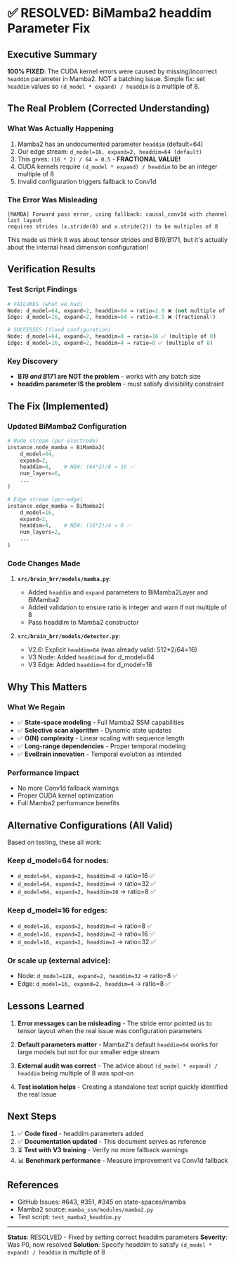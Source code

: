 # ✅ RESOLVED: BiMamba2 headdim Parameter Fix

## Executive Summary
**100% FIXED**: The CUDA kernel errors were caused by missing/incorrect `headdim` parameter in Mamba2. NOT a batching issue. Simple fix: set `headdim` values so `(d_model * expand) / headdim` is a multiple of 8.

## The Real Problem (Corrected Understanding)

### What Was Actually Happening
1. Mamba2 has an undocumented parameter `headdim` (default=64)
2. Our edge stream: `d_model=16, expand=2, headdim=64 (default)`
3. This gives: `(16 * 2) / 64 = 0.5` - **FRACTIONAL VALUE!**
4. CUDA kernels require `(d_model * expand) / headdim` to be an integer multiple of 8
5. Invalid configuration triggers fallback to Conv1d

### The Error Was Misleading
```
[MAMBA] Forward pass error, using fallback: causal_conv1d with channel last layout
requires strides (x.stride(0) and x.stride(2)) to be multiples of 8
```

This made us think it was about tensor strides and B*19/B*171, but it's actually about the internal head dimension configuration!

## Verification Results

### Test Script Findings
```python
# FAILURES (what we had)
Node: d_model=64, expand=2, headdim=64 → ratio=2.0 ❌ (not multiple of 8)
Edge: d_model=16, expand=2, headdim=64 → ratio=0.5 ❌ (fractional!)

# SUCCESSES (fixed configuration)
Node: d_model=64, expand=2, headdim=8 → ratio=16 ✅ (multiple of 8)
Edge: d_model=16, expand=2, headdim=4 → ratio=8 ✅ (multiple of 8)
```

### Key Discovery
- **B*19 and B*171 are NOT the problem** - works with any batch size
- **headdim parameter IS the problem** - must satisfy divisibility constraint

## The Fix (Implemented)

### Updated BiMamba2 Configuration

```python
# Node stream (per-electrode)
instance.node_mamba = BiMamba2(
    d_model=64,
    expand=2,
    headdim=8,    # NEW: (64*2)/8 = 16 ✅
    num_layers=6,
    ...
)

# Edge stream (per-edge)
instance.edge_mamba = BiMamba2(
    d_model=16,
    expand=2,
    headdim=4,    # NEW: (16*2)/4 = 8 ✅
    num_layers=2,
    ...
)
```

### Code Changes Made

1. **`src/brain_brr/models/mamba.py`**:
   - Added `headdim` and `expand` parameters to BiMamba2Layer and BiMamba2
   - Added validation to ensure ratio is integer and warn if not multiple of 8
   - Pass headdim to Mamba2 constructor

2. **`src/brain_brr/models/detector.py`**:
   - V2.6: Explicit `headdim=64` (was already valid: 512*2/64=16)
   - V3 Node: Added `headdim=8` for d_model=64
   - V3 Edge: Added `headdim=4` for d_model=16

## Why This Matters

### What We Regain
- ✅ **State-space modeling** - Full Mamba2 SSM capabilities
- ✅ **Selective scan algorithm** - Dynamic state updates
- ✅ **O(N) complexity** - Linear scaling with sequence length
- ✅ **Long-range dependencies** - Proper temporal modeling
- ✅ **EvoBrain innovation** - Temporal evolution as intended

### Performance Impact
- No more Conv1d fallback warnings
- Proper CUDA kernel optimization
- Full Mamba2 performance benefits

## Alternative Configurations (All Valid)

Based on testing, these all work:

### Keep d_model=64 for nodes:
- `d_model=64, expand=2, headdim=8` → ratio=16 ✅
- `d_model=64, expand=2, headdim=4` → ratio=32 ✅
- `d_model=64, expand=2, headdim=16` → ratio=8 ✅

### Keep d_model=16 for edges:
- `d_model=16, expand=2, headdim=4` → ratio=8 ✅
- `d_model=16, expand=2, headdim=2` → ratio=16 ✅
- `d_model=16, expand=2, headdim=1` → ratio=32 ✅

### Or scale up (external advice):
- Node: `d_model=128, expand=2, headdim=32` → ratio=8 ✅
- Edge: `d_model=16, expand=2, headdim=4` → ratio=8 ✅

## Lessons Learned

1. **Error messages can be misleading** - The stride error pointed us to tensor layout when the real issue was configuration parameters

2. **Default parameters matter** - Mamba2's default `headdim=64` works for large models but not for our smaller edge stream

3. **External audit was correct** - The advice about `(d_model * expand) / headdim` being multiple of 8 was spot-on

4. **Test isolation helps** - Creating a standalone test script quickly identified the real issue

## Next Steps

1. ✅ **Code fixed** - headdim parameters added
2. ✅ **Documentation updated** - This document serves as reference
3. ⏳ **Test with V3 training** - Verify no more fallback warnings
4. 📊 **Benchmark performance** - Measure improvement vs Conv1d fallback

## References

- GitHub Issues: #643, #351, #345 on state-spaces/mamba
- Mamba2 source: `mamba_ssm/modules/mamba2.py`
- Test script: `test_mamba2_headdim.py`

---

**Status**: RESOLVED - Fixed by setting correct headdim parameters
**Severity**: Was P0, now resolved
**Solution**: Specify headdim to satisfy `(d_model * expand) / headdim` is multiple of 8